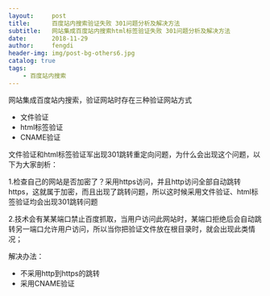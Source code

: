 ```yaml
---
layout:     post
title:      百度站内搜索验证失败 301问题分析及解决方法
subtitle:   网站集成百度站内搜索html标签验证失败 301问题分析及解决方法
date:       2018-11-29
author:     fengdi
header-img: img/post-bg-others6.jpg
catalog: true
tags:
    - 百度站内搜索
---
```


网站集成百度站内搜索，验证网站时存在三种验证网站方式
- 文件验证
- html标签验证
- CNAME验证

文件验证和html标签验证军出现301跳转重定向问题，为什么会出现这个问题，以下为大家剖析：

1.检查自己的网站是否加密了？采用https访问，并且http访问全部自动跳转https，这就属于加密，而且出现了跳转问题，所以这时候采用文件验证、html标签验证均会出现301跳转问题

2.技术会有某某端口禁止百度抓取，当用户访问此网站时，某端口拒绝后会自动跳转另一端口允许用户访问，所以当你把验证文件放在根目录时，就会出现此类情况；

解决办法：
- 不采用http到https的跳转
- 采用CNAME验证